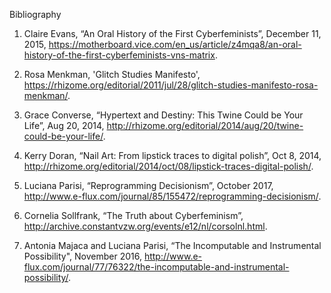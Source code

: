 Bibliography

1. Claire Evans, “An Oral History of the First Cyberfeminists”, December 11, 2015, https://motherboard.vice.com/en_us/article/z4mqa8/an-oral-history-of-the-first-cyberfeminists-vns-matrix.

2. Rosa Menkman, 'Glitch Studies Manifesto', https://rhizome.org/editorial/2011/jul/28/glitch-studies-manifesto-rosa-menkman/.

3. Grace Converse, “Hypertext and Destiny: This Twine Could be Your Life”, Aug 20, 2014, http://rhizome.org/editorial/2014/aug/20/twine-could-be-your-life/.

4. Kerry Doran, “Nail Art: From lipstick traces to digital polish”, Oct 8, 2014, http://rhizome.org/editorial/2014/oct/08/lipstick-traces-digital-polish/.

5. Luciana Parisi, “Reprogramming Decisionism”, October 2017, http://www.e-flux.com/journal/85/155472/reprogramming-decisionism/.

6. Cornelia Sollfrank, “The Truth about Cyberfeminism”, http://archive.constantvzw.org/events/e12/nl/corsolnl.html.

7. Antonia Majaca and Luciana Parisi, “The Incomputable and Instrumental Possibility", November 2016, http://www.e-flux.com/journal/77/76322/the-incomputable-and-instrumental-possibility/.
